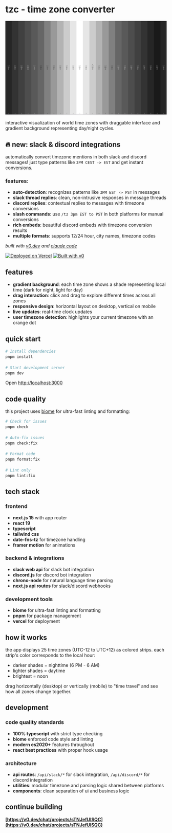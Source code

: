 # tzc - time zone converter

![Timezone Visualization](./assets/screenshot.png)

interactive visualization of world time zones with draggable interface and gradient background representing day/night cycles.

## 🔥 new: slack & discord integrations
automatically convert timezone mentions in both slack and discord messages! just type patterns like `3PM CEST -> EST` and get instant conversions.

### features:
- **auto-detection**: recognizes patterns like `3PM EST -> PST` in messages
- **slack thread replies**: clean, non-intrusive responses in message threads  
- **discord replies**: contextual replies to messages with timezone conversions
- **slash commands**: use `/tz 3pm EST to PST` in both platforms for manual conversions
- **rich embeds**: beautiful discord embeds with timezone conversion results
- **multiple formats**: supports 12/24 hour, city names, timezone codes

*built with [v0.dev](https://v0.dev) and [claude code](https://claude.ai/code)*

[![Deployed on Vercel](https://img.shields.io/badge/Deployed%20on-Vercel-black?style=for-the-badge&logo=vercel)](https://vercel.com/bartosz-jarockis-projects/v0-50-shades-of-time)
[![Built with v0](https://img.shields.io/badge/Built%20with-v0.dev-black?style=for-the-badge)](https://v0.dev/chat/projects/sTNJefUlSQC)

## features

- **gradient background**: each time zone shows a shade representing local time (dark for night, light for day)
- **drag interaction**: click and drag to explore different times across all zones
- **responsive design**: horizontal layout on desktop, vertical on mobile  
- **live updates**: real-time clock updates
- **user timezone detection**: highlights your current timezone with an orange dot

## quick start

```bash
# Install dependencies
pnpm install

# Start development server
pnpm dev
```

Open [http://localhost:3000](http://localhost:3000)

## code quality

this project uses [biome](https://biomejs.dev/) for ultra-fast linting and formatting:

```bash
# Check for issues
pnpm check

# Auto-fix issues
pnpm check:fix

# Format code
pnpm format:fix

# Lint only
pnpm lint:fix
```

## tech stack

### frontend
- **next.js 15** with app router
- **react 19** 
- **typescript**
- **tailwind css**
- **date-fns-tz** for timezone handling
- **framer motion** for animations

### backend & integrations
- **slack web api** for slack bot integration
- **discord.js** for discord bot integration
- **chrono-node** for natural language time parsing
- **next.js api routes** for slack/discord webhooks

### development tools
- **biome** for ultra-fast linting and formatting
- **pnpm** for package management
- **vercel** for deployment

## how it works

the app displays 25 time zones (UTC-12 to UTC+12) as colored strips. each strip's color corresponds to the local hour:
- darker shades = nighttime (6 PM - 6 AM)
- lighter shades = daytime 
- brightest = noon

drag horizontally (desktop) or vertically (mobile) to "time travel" and see how all zones change together.

## development

### code quality standards
- **100% typescript** with strict type checking
- **biome** enforced code style and linting
- **modern es2020+** features throughout
- **react best practices** with proper hook usage

### architecture
- **api routes**: `/api/slack/*` for slack integration, `/api/discord/*` for discord integration
- **utilities**: modular timezone and parsing logic shared between platforms
- **components**: clean separation of ui and business logic

## continue building

**[https://v0.dev/chat/projects/sTNJefUlSQC](https://v0.dev/chat/projects/sTNJefUlSQC)**
